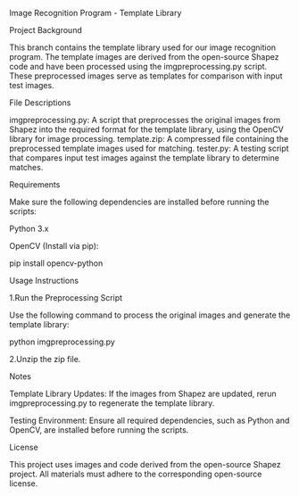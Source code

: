 Image Recognition Program - Template Library

Project Background

This branch contains the template library used for our image recognition program. The template images are derived from the open-source Shapez code and have been processed using the imgpreprocessing.py script. These preprocessed images serve as templates for comparison with input test images.


File Descriptions

imgpreprocessing.py: A script that preprocesses the original images from Shapez into the required format for the template library, using the OpenCV library for image processing.
template.zip: A compressed file containing the preprocessed template images used for matching.
tester.py: A testing script that compares input test images against the template library to determine matches.


Requirements

Make sure the following dependencies are installed before running the scripts:

Python 3.x

OpenCV (Install via pip):

pip install opencv-python


Usage Instructions

1.Run the Preprocessing Script

Use the following command to process the original images and generate the template library:

python imgpreprocessing.py

2.Unzip the zip file.


Notes

Template Library Updates: If the images from Shapez are updated, rerun imgpreprocessing.py to regenerate the template library.

Testing Environment: Ensure all required dependencies, such as Python and OpenCV, are installed before running the scripts.


License

This project uses images and code derived from the open-source Shapez project. All materials must adhere to the corresponding open-source license.
